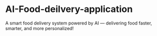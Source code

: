 # AI-Food-deilvery-application 

A smart food delivery system powered by AI — delivering food faster, smarter, and more personalized!


